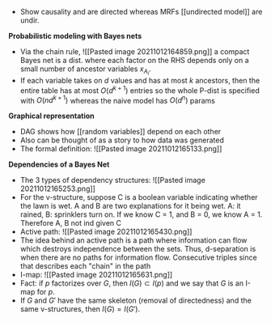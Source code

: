 - Show causality and are directed whereas MRFs [[undirected model]] are undir.

**Probabilistic modeling with Bayes nets**
- Via the chain rule, 
![[Pasted image 20211012164859.png]]
a compact Bayes net is a dist. where each factor on the RHS depends only on a small number of ancestor variables $x_{A_i}$. 
- If each variable takes on $d$ values and has at most $k$ ancestors, then the entire table has at most $O(d^{k+1})$ entries so the whole P-dist is specified with $O(nd^{k+1})$ whereas the naive model has $O(d^n)$ params

**Graphical representation**
- DAG shows how [[random variables]] depend on each other
- Also can be thought of as a story to how data was generated
- The formal definition: 
![[Pasted image 20211012165133.png]]

**Dependencies of a Bayes Net**
- The 3 types of dependency structures:
![[Pasted image 20211012165253.png]]
- For the v-structure, suppose C is a boolean variable indicating whether the lawn is wet. A and B are two explanations for it being wet. A: it rained, B: sprinklers turn on. If we know C = 1, and B = 0, we know A = 1. Therefore A, B not ind given C
- Active path: 
![[Pasted image 20211012165430.png]]
- The idea behind an active path is a path where information can flow which destroys independence between the sets. Thus, d-separation is when there are no paths for information flow. Consecutive triples since that describes each "chain" in the path
- I-map: 
![[Pasted image 20211012165631.png]]
- Fact: if $p$ factorizes over $G$, then $I(G) \subset I(p)$ and we say that $G$ is an I-map for $p$. 
- If $G$ and $G'$ have the same skeleton (removal of directedness) and the same v-structures, then $I(G) = I(G')$.